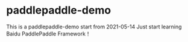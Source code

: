 # paddlepaddle-demo
This is a paddlepaddle-demo start from 2021-05-14 
Just start learning Baidu PaddlePaddle Framework！

